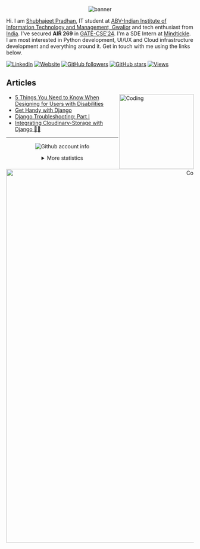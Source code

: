 <p align="center">
    <img align="center" alt="banner" src="https://cdn.dribbble.com/userupload/6979724/file/original-d987dcf4024c829a79d6ede3fa8b9d92.png?compress=1&resize=1200x675" />
</p>
    
Hi. I am [Shubhajeet Pradhan](https://shubhajeetpradhan.netlify.app), IT student at [ABV-Indian Institute of Information Technology and Management, Gwalior]([https://www.tuni.fi/en](https://www.iiitm.ac.in/index.php/en/)) and tech enthusiast from
[India](https://en.wikipedia.org/wiki/India). I've secured **AIR 269** in [GATE-CSE'24](https://gate.iitk.ac.in). I'm a SDE Intern at [Mindtickle](https://www.mindtickle.com/). <br/>I am most interested in Python development, UI/UX and Cloud infrastructure development and everything around it. Get in touch with me using the links below.

[![Linkedin](https://img.shields.io/badge/LinkedIn-0077B5?style=for-the-badge&logo=linkedin&logoColor=white&style=flat&color=FF3864)](https://www.linkedin.com/in/shubhajeet-pradhan-b7747a156/)
[![Website](https://img.shields.io/badge/Shubhajeet%20Pradhan-green?style=flat&colorA=FF3864&colorB=FF3864&logo=google%20chrome&logoColor=white)](https://shubhajeetpradhan.netlify.app/)
[![GitHub followers](https://img.shields.io/github/followers/shubhajeet1207?style=flat&colorA=FF3864&colorB=FF3864&label=Follow)](https://github.com/shubhajeet1207)
[![GitHub stars](https://img.shields.io/github/stars/shubhajeet1207?style=flat&colorA=FF3864&colorB=FF3864)](https://github.com/shubhajeet1207)
[![Views](https://komarev.com/ghpvc/?username=shubhajeet1207&color=FF3864)]([https://www.kassq.dev/](https://shubhajeetpradhan.netlify.app))

## Articles

<img align="right" alt="Coding" width="200" src="https://media1.giphy.com/media/RbDKaczqWovIugyJmW/giphy.gif?cid=ecf05e47p7mj9h7j8gvv6ebjef2ywd7dlyf4nfepr2fczll7&rid=giphy.gif&ct=g"> 

<!-- BLOG-POST-LIST:START -->
- [5 Things You Need to Know When Designing for Users with Disabilities](https://medium.com/@spymonk/5-things-you-need-to-know-when-designing-for-users-with-disabilities-b667d7dcdfe3)
- [Get Handy with Django](https://medium.com/tech-iiitg/get-handy-with-django-9e6a7e3e3a71)
- [Django Troubleshooting: Part I](https://medium.com/@spymonk/django-troubleshooting-part-i-4d0a2c366270)
- [Integrating Cloudinary-Storage with Django 🔗🔥](https://dev.to/spymonk/integrating-cloudinary-storage-with-django-4ipb)
<!-- BLOG-POST-LIST:END -->
    
<hr>

<div align="center">
  
![Github account info](https://metrics.lecoq.io/shubhajeet1207?template=classic&config.timezone=India)

<details><summary>More statistics</summary>

![Github statistics](https://github-readme-stats.vercel.app/api?username=shubhajeet1207&show_icons=true)

![Used languages](https://github-readme-stats.vercel.app/api/top-langs/?username=shubhajeet1207&layout=compact)

</details>

<img align="center" alt="Coding" width="1000" src="https://github.com/saadeghi/saadeghi/blob/master/dino.gif?raw=true">
</div>
